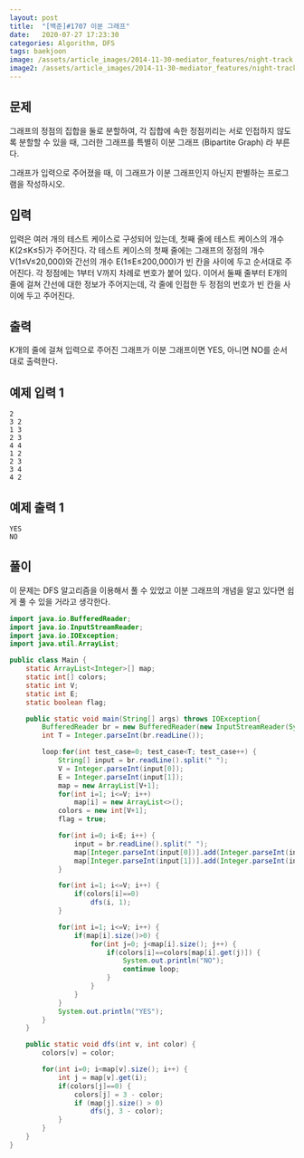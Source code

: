 ```yaml
---
layout: post
title:  "[백준]#1707 이분 그래프"
date:   2020-07-27 17:23:30
categories: Algorithm, DFS
tags: baekjoon
image: /assets/article_images/2014-11-30-mediator_features/night-track.JPG
image2: /assets/article_images/2014-11-30-mediator_features/night-track-mobile.JPG
---
```


문제
--------------------

그래프의 정점의 집합을 둘로 분할하여, 각 집합에 속한 정점끼리는 서로 인접하지 않도록 분할할 수 있을 때, 그러한 그래프를 특별히 이분 그래프 (Bipartite Graph) 라 부른다.

그래프가 입력으로 주어졌을 때, 이 그래프가 이분 그래프인지 아닌지 판별하는 프로그램을 작성하시오.

입력
---------------------------

입력은 여러 개의 테스트 케이스로 구성되어 있는데, 첫째 줄에 테스트 케이스의 개수 K(2≤K≤5)가 주어진다. 각 테스트 케이스의 첫째 줄에는 그래프의 정점의 개수 V(1≤V≤20,000)와 간선의 개수 E(1≤E≤200,000)가 빈 칸을 사이에 두고 순서대로 주어진다. 각 정점에는 1부터 V까지 차례로 번호가 붙어 있다. 이어서 둘째 줄부터 E개의 줄에 걸쳐 간선에 대한 정보가 주어지는데, 각 줄에 인접한 두 정점의 번호가 빈 칸을 사이에 두고 주어진다.

출력
----------------

K개의 줄에 걸쳐 입력으로 주어진 그래프가 이분 그래프이면 YES, 아니면 NO를 순서대로 출력한다.

예제 입력 1 
----------------------

```
2
3 2
1 3
2 3
4 4
1 2
2 3
3 4
4 2
```

예제 출력 1 
------------------------

```
YES
NO
```

풀이
--------------------------

이 문제는 DFS 알고리즘을 이용해서 풀 수 있었고 이분 그래프의 개념을 알고 있다면 쉽게 풀 수 있을 거라고 생각한다.

```java
import java.io.BufferedReader;
import java.io.InputStreamReader;
import java.io.IOException;
import java.util.ArrayList;

public class Main {
    static ArrayList<Integer>[] map;
    static int[] colors;
    static int V;
    static int E;
    static boolean flag;

    public static void main(String[] args) throws IOException{
        BufferedReader br = new BufferedReader(new InputStreamReader(System.in));
        int T = Integer.parseInt(br.readLine());

        loop:for(int test_case=0; test_case<T; test_case++) {
            String[] input = br.readLine().split(" ");
            V = Integer.parseInt(input[0]);
            E = Integer.parseInt(input[1]);
            map = new ArrayList[V+1];
            for(int i=1; i<=V; i++)
                map[i] = new ArrayList<>();
            colors = new int[V+1];
            flag = true;

            for(int i=0; i<E; i++) {
                input = br.readLine().split(" ");
                map[Integer.parseInt(input[0])].add(Integer.parseInt(input[1]));
                map[Integer.parseInt(input[1])].add(Integer.parseInt(input[0]));
            }

            for(int i=1; i<=V; i++) {
                if(colors[i]==0)
                    dfs(i, 1);
            }

            for(int i=1; i<=V; i++) {
                if(map[i].size()>0) {
                    for(int j=0; j<map[i].size(); j++) {
                        if(colors[i]==colors[map[i].get(j)]) {
                            System.out.println("NO");
                            continue loop;
                        }
                    }
                }
            }
            System.out.println("YES");
        }
    }

    public static void dfs(int v, int color) {
        colors[v] = color;

        for(int i=0; i<map[v].size(); i++) {
            int j = map[v].get(i);
            if(colors[j]==0) {
                colors[j] = 3 - color;
                if (map[j].size() > 0)
                    dfs(j, 3 - color);
            }
        }
    }
}
```
